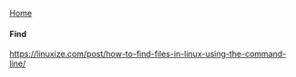 [Home](../../README.md)

#### Find
https://linuxize.com/post/how-to-find-files-in-linux-using-the-command-line/